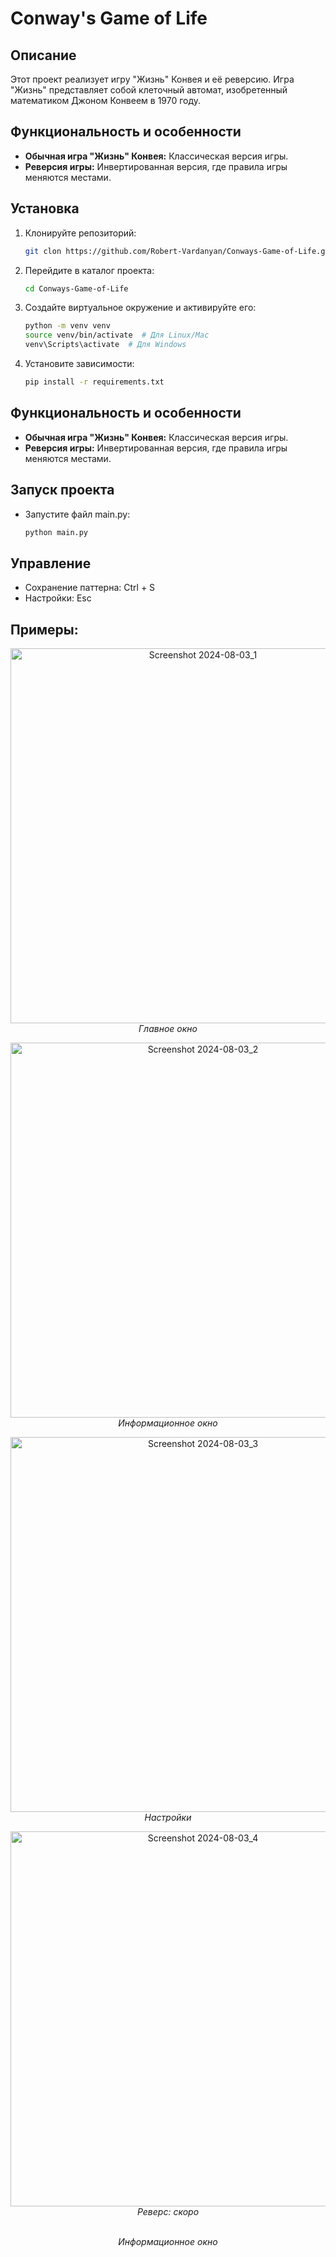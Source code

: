 # Conway's Game of Life


## Описание

Этот проект реализует игру "Жизнь" Конвея и её реверсию. Игра "Жизнь" представляет собой клеточный автомат, изобретенный математиком Джоном Конвеем в 1970 году.


## Функциональность и особенности

- **Обычная игра "Жизнь" Конвея:** Классическая версия игры.
- **Реверсия игры:** Инвертированная версия, где правила игры меняются местами.


## Установка

1. Клонируйте репозиторий:
   ```bash
   git clon https://github.com/Robert-Vardanyan/Conways-Game-of-Life.git

2. Перейдите в каталог проекта:
   ```bash
   cd Conways-Game-of-Life

3. Создайте виртуальное окружение и активируйте его:
   ```bash
   python -m venv venv
   source venv/bin/activate  # Для Linux/Mac
   venv\Scripts\activate  # Для Windows

4. Установите зависимости:
   ```bash
   pip install -r requirements.txt


## Функциональность и особенности

- **Обычная игра "Жизнь" Конвея:** Классическая версия игры.
- **Реверсия игры:** Инвертированная версия, где правила игры меняются местами.


## Запуск проекта

- Запустите файл main.py:
  ```bash
  python main.py
  ```


## Управление

- Сохранение паттерна: Ctrl + S
- Настройки: Esc

## Примеры:

<p align="center">
  <img src="https://github.com/user-attachments/assets/e8d4f686-fefd-4c7f-bf05-e12b12d4a622" alt="Screenshot 2024-08-03_1" width="600"/>
  <br>
  <em>Главное окно</em>
</p>

<p align="center">
  <img src="https://github.com/user-attachments/assets/8c50e7fb-192a-4727-9f7a-4c1c8617775c" alt="Screenshot 2024-08-03_2" width="600"/>
  <br>
  <em>Информационное окно</em>
</p>

<p align="center">
  <img src="https://github.com/user-attachments/assets/392c7b30-838d-496c-9f3b-d8dfbf11a049" alt="Screenshot 2024-08-03_3" width="600"/>
  <br>
  <em>Настройки</em>
</p>

<p align="center">
  <img src="https://github.com/user-attachments/assets/6d650707-9f67-41c4-8ab2-2435774876fc" alt="Screenshot 2024-08-03_4" width="600"/>
  <br>
  <em>Реверс: скоро</em>
</p>

<p align="center">
  <gif src="https://github.com/user-attachments/assets/c87837d3-0a6f-45e3-a59e-336887aa8842" alt="Screenshot 2024-08-03_5" width="600"/>
  <br>
  <em>Информационное окно</em>
</p>

